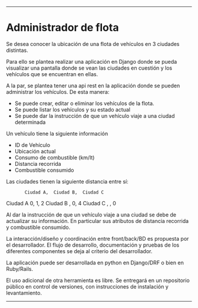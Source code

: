 ----------------
# Administrador de flota
Se desea conocer la ubicación de una flota de vehículos en 3 ciudades distintas.

Para ello se plantea realizar una aplicación en Django donde se pueda visualizar una pantalla donde se vean las ciudades en cuestión y los vehículos que se encuentran en ellas.

A la par, se plantea tener una api rest en la aplicación donde se pueden administrar los vehículos. De esta manera:
- Se puede crear, editar o eliminar los vehículos de la flota.
- Se puede listar los vehículos y su estado actual
- Se puede dar la instrucción de que un vehículo viaje a una ciudad determinada

Un vehículo tiene la siguiente información
- ID de Vehículo
- Ubicación actual
- Consumo de combustible (km/lt)
- Distancia recorrida
- Combustible consumido

Las ciudades tienen la siguiente distancia entre sí:

           Ciudad A,  Ciudad B,  Ciudad C
Ciudad A       0,         1,       2
Ciudad B        ,         0,       4
Ciudad C        ,          ,       0

Al dar la instrucción de que un vehículo viaje a una ciudad se debe de actualizar su información. En particular sus atributos de distancia recorrida y combustible consumido.

La interacción/diseño y coordinación entre front/back/BD es propuesta por el desarrollador.
El flujo de desarrollo, documentación y pruebas de los diferentes componentes se deja al criterio del desarrollador.

La aplicación puede ser desarrollada en python en Django/DRF o bien en Ruby/Rails.

El uso adicional de otra herramienta es libre. Se entregará en un repositorio público en control de versiones, con instrucciones de instalación y levantamiento.

----------------

